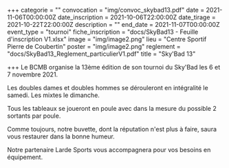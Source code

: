 +++
categorie = ""
convocation = "img/convoc_skybad13.pdf"
date = 2021-11-06T00:00:00Z
date_inscription = 2021-10-06T22:00:00Z
date_tirage = 2021-10-22T22:00:00Z
description = ""
end_date = 2021-11-07T00:00:00Z
event_type = "tournoi"
fiche_inscription = "docs/SkyBad13 - Feuille d'inscription V1.xlsx"
image = "img/image2.png"
lieu = "Centre Sportif Pierre de Coubertin"
poster = "img/image2.png"
reglement = "docs/SkyBad13_Reglement_particulierV1.pdf"
title = "Sky'Bad 13"

+++
Le BCMB organise la 13ème édition de son tournoi du Sky'Bad les 6 et 7 novembre 2021.

Les doubles dames et doubles hommes se dérouleront en intégralité le samedi. Les mixtes le dimanche.

Tous les tableaux se joueront en poule avec dans la mesure du possible 2 sortants par poule.

Comme toujours, notre buvette, dont la réputation n'est plus à faire, saura vous restaurer dans la bonne humeur.

Notre partenaire Larde Sports vous accompagnera pour vos besoins en équipement.